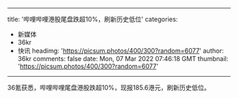 
---
title: '哔哩哔哩港股尾盘跌超10%，刷新历史低位'
categories: 
 - 新媒体
 - 36kr
 - 快讯
headimg: 'https://picsum.photos/400/300?random=6077'
author: 36kr
comments: false
date: Mon, 07 Mar 2022 07:46:18 GMT
thumbnail: 'https://picsum.photos/400/300?random=6077'
---

<div>   
36氪获悉，哔哩哔哩尾盘港股跌超10%，现报185.6港元，刷新历史低位。  
</div>
            